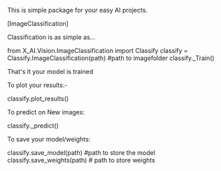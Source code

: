 This is simple package for your easy AI projects.

[ImageClassification]

Classification is as simple as...

from X_AI.Vision.ImageClassification import Classify
classify = Classify.ImageClassification(path)  #path to imagefolder
classify._Train()

That's it your model is trained

To plot your results:-

classify.plot_results()

To predict on New images:

classify._predict()

To save your model/weights:

classify.save_model(path) 	#path to store the model
classify.save_weights(path) 	# path to store weights




